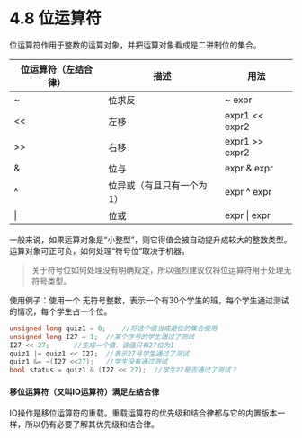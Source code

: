 # 4.8 位运算符

位运算符作用于整数的运算对象，并把运算对象看成是二进制位的集合。

| 位运算符（左结合律） | 描述            | 用法             |
| ---------- | ------------- | -------------- |
| ~          | 位求反           | ~ expr         |
| <<         | 左移            | expr1 << expr2 |
| >>         | 右移            | expr1 >> expr2 |
| &          | 位与            | expr & expr    |
| ^          | 位异或（有且只有一个为1） | expr ^ expr    |
| \|         | 位或            | expr \| expr   |

一般来说，如果运算对象是“小整型”，则它得值会被自动提升成较大的整数类型。运算对象可正可负，如何处理“符号位”取决于机器。

> 关于符号位如何处理没有明确规定，所以强烈建议仅将位运算符用于处理无符号类型。

使用例子：使用一个 无符号整数，表示一个有30个学生的班，每个学生通过测试的情况，每个学生占一个位。

```c++
unsigned long quiz1 = 0;	//将这个值当成是位的集合使用
unsigned long I27 = 1;	//某个序号的学生通过了测试
I27 << 27;		//生成一个值，该值只有27位为1
quiz1 |= quiz1 << I27;	//表示27号学生通过了测试
quiz1 &= ~(I27 <<27);	//学生没有通过测试
bool status = quiz1 & (I27 << 27);	//学生27是否通过了测试？
```

#### 移位运算符（又叫IO运算符）满足左结合律

IO操作是移位运算符的重载。重载运算符的优先级和结合律都与它的内置版本一样，所以仍有必要了解其优先级和结合律。


